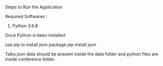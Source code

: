 Steps to Run the Application

Required Softwares :

1. Python 3.6.8

Once Python is been installed

use pip to install json package
pip install json

Talks.json data should be present inside the data folder
and python files are inside conference folder.


